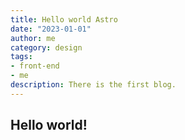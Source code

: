 ```yaml
---
title: Hello world Astro
date: "2023-01-01"
author: me
category: design
tags:
- front-end
- me
description: There is the first blog.
---
```


## Hello world!